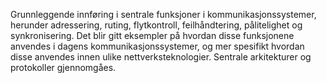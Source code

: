 Grunnleggende innføring i sentrale funksjoner i kommunikasjonssystemer, herunder adressering, ruting, flytkontroll, feilhåndtering, pålitelighet og synkronisering. Det blir gitt eksempler på hvordan disse funksjonene anvendes i dagens kommunikasjonssystemer, og mer spesifikt hvordan disse anvendes innen ulike nettverksteknologier. Sentrale arkitekturer og protokoller gjennomgåes.
